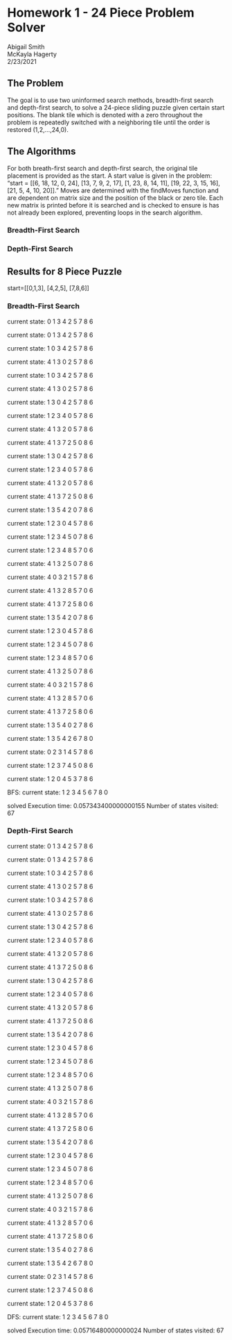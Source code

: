 # Homework 1 - 24 Piece Problem Solver
Abigail Smith  
McKayla Hagerty  
2/23/2021  

## The Problem
The goal is to use two uninformed search methods, breadth-first search and depth-first search, to solve a 24-piece sliding puzzle given certain start positions. The blank tile which is denoted with a zero throughout the problem is repeatedly switched with a neighboring tile until the order is restored (1,2,…,24,0). 

## The Algorithms
For both breath-first search and depth-first search, the original tile placement is provided as the start. A start value is given in the problem: “start = [[6, 18, 12, 0, 24], [13, 7, 9, 2, 17], [1, 23, 8, 14, 11], [19, 22, 3, 15, 16], [21, 5, 4, 10, 20]].” Moves are determined with the findMoves function and are dependent on matrix size and the position of the black or zero tile. Each new matrix is printed before it is searched and is checked to ensure is has not already been explored, preventing loops in the search algorithm.  

### Breadth-First Search

### Depth-First Search 

## Results for 8 Piece Puzzle
start=[[0,1,3], [4,2,5], [7,8,6]]

### Breadth-First Search

current state:
0   1   3
4   2   5
7   8   6

current state:
0   1   3
4   2   5
7   8   6

current state:
1   0   3
4   2   5
7   8   6

current state:
4   1   3
0   2   5
7   8   6

current state:
1   0   3
4   2   5
7   8   6

current state:
4   1   3
0   2   5
7   8   6

current state:
1   3   0
4   2   5
7   8   6

current state:
1   2   3
4   0   5
7   8   6

current state:
4   1   3
2   0   5
7   8   6

current state:
4   1   3
7   2   5
0   8   6

current state:
1   3   0
4   2   5
7   8   6

current state:
1   2   3
4   0   5
7   8   6

current state:
4   1   3
2   0   5
7   8   6

current state:
4   1   3
7   2   5
0   8   6

current state:
1   3   5
4   2   0
7   8   6

current state:
1   2   3
0   4   5
7   8   6

current state:
1   2   3
4   5   0
7   8   6

current state:
1   2   3
4   8   5
7   0   6

current state:
4   1   3
2   5   0
7   8   6

current state:
4   0   3
2   1   5
7   8   6

current state:
4   1   3
2   8   5
7   0   6

current state:
4   1   3
7   2   5
8   0   6

current state:
1   3   5
4   2   0
7   8   6

current state:
1   2   3
0   4   5
7   8   6

current state:
1   2   3
4   5   0
7   8   6

current state:
1   2   3
4   8   5
7   0   6

current state:
4   1   3
2   5   0
7   8   6

current state:
4   0   3
2   1   5
7   8   6

current state:
4   1   3
2   8   5
7   0   6

current state:
4   1   3
7   2   5
8   0   6

current state:
1   3   5
4   0   2
7   8   6

current state:
1   3   5
4   2   6
7   8   0

current state:
0   2   3
1   4   5
7   8   6

current state:
1   2   3
7   4   5
0   8   6

current state:
1   2   0
4   5   3
7   8   6

BFS:
current state:
1   2   3
4   5   6
7   8   0

solved
Execution time:  0.057343400000000155
Number of states visited:  67

### Depth-First Search 

current state:
0   1   3
4   2   5
7   8   6

current state:
0   1   3
4   2   5
7   8   6

current state:
1   0   3
4   2   5
7   8   6

current state:
4   1   3
0   2   5
7   8   6

current state:
1   0   3
4   2   5
7   8   6

current state:
4   1   3
0   2   5
7   8   6

current state:
1   3   0
4   2   5
7   8   6

current state:
1   2   3
4   0   5
7   8   6

current state:
4   1   3
2   0   5
7   8   6

current state:
4   1   3
7   2   5
0   8   6

current state:
1   3   0
4   2   5
7   8   6

current state:
1   2   3
4   0   5
7   8   6

current state:
4   1   3
2   0   5
7   8   6

current state:
4   1   3
7   2   5
0   8   6

current state:
1   3   5
4   2   0
7   8   6

current state:
1   2   3
0   4   5
7   8   6

current state:
1   2   3
4   5   0
7   8   6

current state: 
1   2   3
4   8   5
7   0   6

current state:
4   1   3
2   5   0
7   8   6

current state:
4   0   3
2   1   5
7   8   6

current state:
4   1   3
2   8   5
7   0   6

current state:
4   1   3
7   2   5
8   0   6

current state:
1   3   5
4   2   0
7   8   6

current state:
1   2   3
0   4   5
7   8   6

current state:
1   2   3
4   5   0
7   8   6

current state:
1   2   3
4   8   5
7   0   6

current state:
4   1   3
2   5   0
7   8   6

current state:
4   0   3
2   1   5
7   8   6

current state:
4   1   3
2   8   5
7   0   6

current state:
4   1   3
7   2   5
8   0   6

current state:
1   3   5
4   0   2
7   8   6

current state:
1   3   5
4   2   6
7   8   0

current state:
0   2   3
1   4   5
7   8   6

current state:
1   2   3
7   4   5
0   8   6

current state:
1   2   0
4   5   3
7   8   6

DFS:
current state:
1   2   3
4   5   6
7   8   0

solved
Execution time:  0.05716480000000024
Number of states visited:  67


